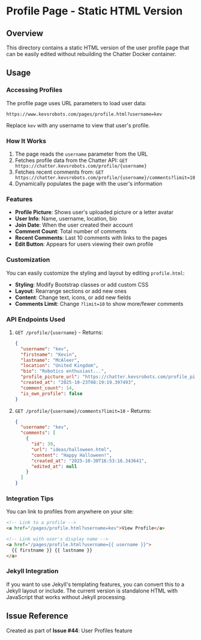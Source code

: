 # Profile Page - Static HTML Version

## Overview

This directory contains a static HTML version of the user profile page that can be easily edited without rebuilding the Chatter Docker container.

## Usage

### Accessing Profiles

The profile page uses URL parameters to load user data:

```
https://www.kevsrobots.com/pages/profile.html?username=kev
```

Replace `kev` with any username to view that user's profile.

### How It Works

1. The page reads the `username` parameter from the URL
2. Fetches profile data from the Chatter API: `GET https://chatter.kevsrobots.com/profile/{username}`
3. Fetches recent comments from: `GET https://chatter.kevsrobots.com/profile/{username}/comments?limit=10`
4. Dynamically populates the page with the user's information

### Features

- **Profile Picture**: Shows user's uploaded picture or a letter avatar
- **User Info**: Name, username, location, bio
- **Join Date**: When the user created their account
- **Comment Count**: Total number of comments
- **Recent Comments**: Last 10 comments with links to the pages
- **Edit Button**: Appears for users viewing their own profile

### Customization

You can easily customize the styling and layout by editing `profile.html`:

- **Styling**: Modify Bootstrap classes or add custom CSS
- **Layout**: Rearrange sections or add new ones
- **Content**: Change text, icons, or add new fields
- **Comments Limit**: Change `?limit=10` to show more/fewer comments

### API Endpoints Used

1. `GET /profile/{username}` - Returns:
   ```json
   {
     "username": "kev",
     "firstname": "Kevin",
     "lastname": "McAleer",
     "location": "United Kingdom",
     "bio": "Robotics enthusiast...",
     "profile_picture_url": "https://chatter.kevsrobots.com/profile_pictures/123.jpg",
     "created_at": "2025-10-23T08:19:19.397493",
     "comment_count": 14,
     "is_own_profile": false
   }
   ```

2. `GET /profile/{username}/comments?limit=10` - Returns:
   ```json
   {
     "username": "kev",
     "comments": [
       {
         "id": 39,
         "url": "ideas/halloween.html",
         "content": "Happy Halloween!",
         "created_at": "2025-10-30T16:53:16.343641",
         "edited_at": null
       }
     ]
   }
   ```

### Integration Tips

You can link to profiles from anywhere on your site:

```html
<!-- Link to a profile -->
<a href="/pages/profile.html?username=kev">View Profile</a>

<!-- Link with user's display name -->
<a href="/pages/profile.html?username={{ username }}">
  {{ firstname }} {{ lastname }}
</a>
```

### Jekyll Integration

If you want to use Jekyll's templating features, you can convert this to a Jekyll layout or include. The current version is standalone HTML with JavaScript that works without Jekyll processing.

## Issue Reference

Created as part of **Issue #44**: User Profiles feature
